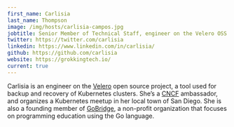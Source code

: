 ```yaml
---
first_name: Carlisia
last_name: Thompson 
image: /img/hosts/carlisia-campos.jpg
jobtitle: Senior Member of Technical Staff, engineer on the Velero OSS project
twitter: https://twitter.com/carlisia
linkedin: https://www.linkedin.com/in/carlisia/
github: https://github.com/carlisia
website: https://grokkingtech.io/
current: true
---
```

Carlisia is an engineer on the [Velero](https://velero.io/) open source project, a tool used for backup and recovery of Kubernetes clusters. She’s a [CNCF](https://www.cncf.io/) ambassador, and organizes a Kubernetes meetup in her local town of San Diego. She is also a founding member of [GoBridge](https://github.com/gobridge/about-us/blob/master/README.md), a non-profit organization that focuses on programming education using the Go language.